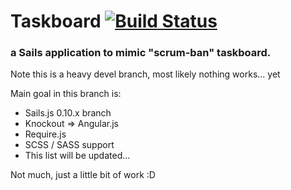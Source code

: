 # Taskboard [![Build Status](https://travis-ci.org/tarlepp/Taskboard.png?branch=0.10)](https://travis-ci.org/tarlepp/Taskboard)
### a Sails application to mimic "scrum-ban" taskboard.

Note this is a heavy devel branch, most likely nothing works... yet

Main goal in this branch is:
 - Sails.js 0.10.x branch
 - Knockout => Angular.js
 - Require.js
 - SCSS / SASS support
 - This list will be updated...

Not much, just a little bit of work :D

